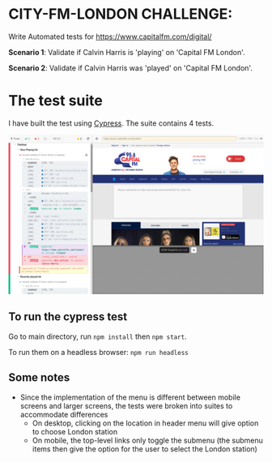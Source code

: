 # CITY-FM-LONDON CHALLENGE: 

Write Automated tests for https://www.capitalfm.com/digital/

**Scenario 1**: Validate if Calvin Harris is 'playing' on 'Capital FM London'.

**Scenario 2**: Validate if Calvin Harris was 'played' on 'Capital FM London'.

# The test suite

I have built the test using [Cypress](https://www.cypress.io/). The suite contains 4 tests.

<img src="screenshot.png">

## To run the cypress test

Go to main directory, run `npm install` then `npm start`.

To run them on a headless browser: `npm run headless`

## Some notes

- Since the implementation of the menu is different between mobile screens and larger screens, the tests were broken into suites to accommodate differences
    - On desktop, clicking on the location in header menu will give option to choose London station
    - On mobile, the top-level links only toggle the submenu (the submenu items then give the option for the user to select the London station)